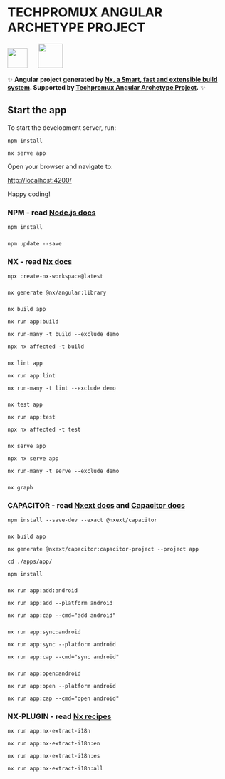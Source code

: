 # TECHPROMUX ANGULAR ARCHETYPE PROJECT

<a alt="Techpromux logo" href="https://techpromux.com" target="_blank" rel="noreferrer"><img src="https://avatars.githubusercontent.com/u/26910051?s=200&v=4" width="45"></a>&nbsp;&nbsp;&nbsp;&nbsp;&nbsp;&nbsp;<a alt="Nx logo" href="https://nx.dev" target="_blank" rel="noreferrer"><img src="https://raw.githubusercontent.com/nrwl/nx/master/images/nx-logo.png" width="55"></a>

✨ **Angular project generated by [Nx, a Smart, fast and extensible build system](https://nx.dev). Supported by [Techpromux Angular Archetype Project](https://github.com/techpromux/ng-techpromux-archetype-project).** ✨


## Start the app

To start the development server, run:

`npm install` 

`nx serve app`

Open your browser and navigate to:

[http://localhost:4200/](http://localhost:4200/)

Happy coding!

  ### NPM - read [Node.js docs](https://nodejs.org/es)

    npm install

  ###

    npm update --save

  ### NX - read [Nx docs](https://nx.dev/getting-started/tutorials/integrated-repo-tutorial)

    npx create-nx-workspace@latest

  ###

    nx generate @nx/angular:library

  ###

    nx build app

    nx run app:build

    nx run-many -t build --exclude demo

    npx nx affected -t build

  ###

    nx lint app

    nx run app:lint

    nx run-many -t lint --exclude demo

  ###

    nx test app

    nx run app:test

    npx nx affected -t test

  ###

    nx serve app

    npx nx serve app

    nx run-many -t serve --exclude demo
  ###

    nx graph

  ### CAPACITOR - read [Nxext docs](https://nxext.dev/docs/capacitor/getting-started.html) and [Capacitor docs](https://capacitorjs.com/docs) 

    npm install --save-dev --exact @nxext/capacitor

  ###

    nx build app

    nx generate @nxext/capacitor:capacitor-project --project app

    cd ./apps/app/

    npm install
    
  ###

    nx run app:add:android
    
    nx run app:add --platform android

    nx run app:cap --cmd="add android"

  ###

    nx run app:sync:android

    nx run app:sync --platform android

    nx run app:cap --cmd="sync android"

  ###


    nx run app:open:android

    nx run app:open --platform android

    nx run app:cap --cmd="open android"
    

  ### NX-PLUGIN - read [Nx recipes](https://nx.dev/extending-nx/recipes/local-executors)

    nx run app:nx-extract-i18n

    nx run app:nx-extract-i18n:en

    nx run app:nx-extract-i18n:es

    nx run app:nx-extract-i18n:all
